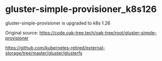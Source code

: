 # gluster-simple-provisioner_k8s126

gluster-simple-provisioner is upgraded to k8s 1.26

Original source:
https://code.oak-tree.tech/oak-tree/root/gluster-simple-provisioner

https://github.com/kubernetes-retired/external-storage/tree/master/gluster/glusterfs
